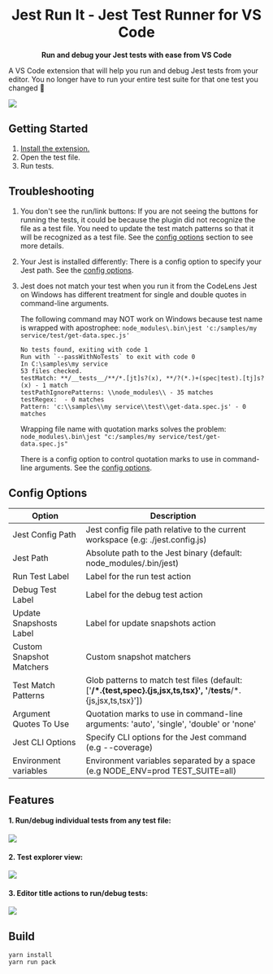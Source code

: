 <center>

# Jest Run It - Jest Test Runner for VS Code

<strong>Run and debug your Jest tests with ease from VS Code</strong>

</center>

A VS Code extension that will help you run and debug Jest tests from your editor.
You no longer have to run your entire test suite for that one test you changed 🎉

![](https://github.com/nithinpeter/jestifyde/blob/master/readme-resources/jest-run-it-1.gif?raw=true)

## Getting Started

1. [Install the extension.](https://marketplace.visualstudio.com/items?itemName=vespa-dev-works.jestRunIt)
2. Open the test file.
3. Run tests.

## Troubleshooting

1. You don't see the run/link buttons:
   If you are not seeing the buttons for running the tests, it could be because the plugin did not recognize the file as a test file. You need to update the test match patterns so that it will be recognized as a test file. See the [config options](#config-options) section to see more details.

2. Your Jest is installed differently:
   There is a config option to specify your Jest path. See the [config options](#config-options).

3. Jest does not match your test when you run it from the CodeLens
   Jest on Windows has different treatment for single and double quotes in command-line arguments.

   The following command may NOT work on Windows because test name is wrapped with apostrophee:
   `node_modules\.bin\jest 'c:/samples/my service/test/get-data.spec.js'`

   ```console
   No tests found, exiting with code 1
   Run with `--passWithNoTests` to exit with code 0
   In C:\samples\my service
   53 files checked.
   testMatch: **/__tests__/**/*.[jt]s?(x), **/?(*.)+(spec|test).[tj]s?(x) - 1 match
   testPathIgnorePatterns: \\node_modules\\ - 35 matches
   testRegex:  - 0 matches
   Pattern: 'c:\\samples\\my service\\test\\get-data.spec.js' - 0 matches
   ```

   Wrapping file name with quotation marks solves the problem:
   `node_modules\.bin\jest "c:/samples/my service/test/get-data.spec.js"`

   There is a config option to control quotation marks to use in command-line arguments.
   See the [config options](#config-options).

## Config Options

| Option              | Description                                                                                                         |
| ------------------- | ------------------------------------------------------------------------------------------------------------------- |
| Jest Config Path         | Jest config file path relative to the current workspace (e.g: ./jest.config.js)                                     |
| Jest Path                | Absolute path to the Jest binary (default: node_modules/.bin/jest) |
| Run Test Label           | Label for the run test action |
| Debug Test Label         | Label for the debug test action |
| Update Snapshosts Label  | Label for update snapshots action |
| Custom Snapshot Matchers | Custom snapshot matchers |
| Test Match Patterns | Glob patterns to match test files (default: ['**/*.{test,spec}.{js,jsx,ts,tsx}', '**/__tests__/*.{js,jsx,ts,tsx}']) |
| Argument Quotes To Use | Quotation marks to use in command-line arguments: 'auto', 'single', 'double' or 'none' |
| Jest CLI Options | Specify CLI options for the Jest command (e.g --coverage) |
| Environment variables | Environment variables separated by a space (e.g NODE_ENV=prod TEST_SUITE=all) |

## Features

#### 1. Run/debug individual tests from any test file:

![](https://github.com/nithinpeter/jestifyde/blob/master/readme-resources/jest-run-it-2.gif?raw=true)

#### 2. Test explorer view:

![](https://github.com/nithinpeter/jestifyde/blob/master/readme-resources/jest-run-it-explorer.png?raw=true)

#### 3. Editor title actions to run/debug tests:

![](https://github.com/nithinpeter/jestifyde/blob/master/readme-resources/jest-run-it-editor-title.png?raw=true)

## Build

```
yarn install
yarn run pack
```